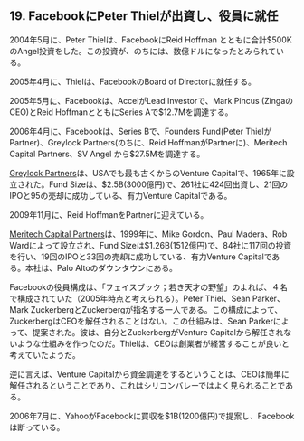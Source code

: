 ## 19. FacebookにPeter Thielが出資し、役員に就任

2004年5月に、Peter Thielは、FacebookにReid Hoffman とともに合計$500KのAngel投資をした。この投資が、のちには、数億ドルになったとみられている。

2005年4月に、Thielは、FacebookのBoard of Directorに就任する。

2005年5月に、Facebookは、AccelがLead Investorで、Mark Pincus (ZingaのCEO)とReid HoffmanとともにSeries Aで$12.7Mを調達する。

2006年4月に、Facebookは、Series Bで、Founders Fund(Peter ThielがPartner)、Greylock Partners(のちに、Reid HoffmanがPartnerに)、Meritech Capital Partners、SV Angel から$27.5Mを調達する。

[Greylock Partners](http://www.greylock.com)は、USAでも最も古くからのVenture Capitalで、1965年に設立された。Fund Sizeは、$2.5B(3000億円)で、261社に424回出資し、21回のIPOと95の売却に成功している、有力Venture Capitalである。

2009年11月に、Reid HoffmanをPartnerに迎えている。

[Meritech Capital Partners](http://www.meritechcapital.com)は、1999年に、Mike Gordon、Paul Madera、Rob Wardによって設立され、Fund Sizeは$1.26B(1512億円)で、84社に117回の投資を行い、19回のIPOと33回の売却に成功している、有力Venture Capitalである。本社は、Palo Altoのダウンタウンにある。

Facebookの役員構成は、「フェイスブック；若き天才の野望」のよれば、４名で構成されていた（2005年時点と考えられる）。Peter Thiel、Sean Parker、Mark ZuckerbergとZuckerbergが指名する一人である。この構成によって、ZuckerbergはCEOを解任されることはない。この仕組みは、Sean Parkerによって、提案された。彼は、自分とZuckerbergがVenture Capitalから解任されないような仕組みを作ったのだ。Thielは、CEOは創業者が経営することが良いと考えていたようだ。

逆に言えば、Venture Capitalから資金調達をするということは、CEOは簡単に解任されるということであり、これはシリコンバレーではよく見られることである。

2006年7月に、YahooがFacebookに買収を$1B(1200億円)で提案し、Facebookは断っている。
